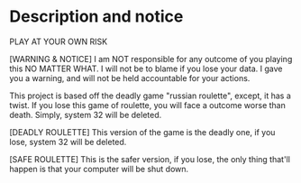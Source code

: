 # Description and notice

PLAY AT YOUR OWN RISK

[WARNING & NOTICE] I am NOT responsible for any outcome of you playing this NO MATTER WHAT. I will not be to blame if you lose your data. I gave you a warning, and will not be held accountable for your actions.

This project is based off the deadly game "russian roulette", except, it has a twist. If you lose this game of roulette, you will face a outcome worse than death. Simply, system 32 will be deleted.

[DEADLY ROULETTE] This version of the game is the deadly one, if you lose, system 32 will be deleted.

[SAFE ROULETTE] This is the safer version, if you lose, the only thing that'll happen is that your computer will be shut down. 
